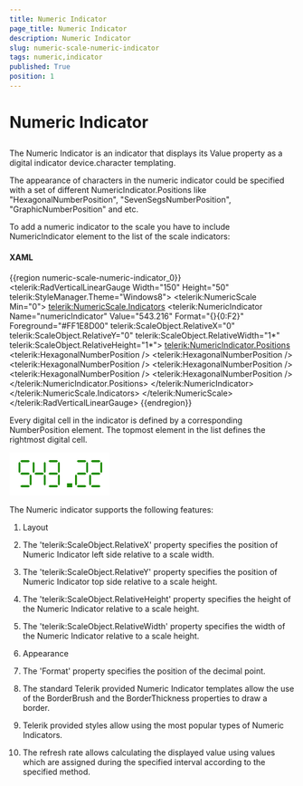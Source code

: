```yaml
---
title: Numeric Indicator
page_title: Numeric Indicator
description: Numeric Indicator
slug: numeric-scale-numeric-indicator
tags: numeric,indicator
published: True
position: 1
---
```


# Numeric Indicator



## 

The Numeric Indicator is an indicator that displays its Value property as a digital indicator device.character templating.

The appearance of characters in the numeric indicator could be specified with a set of different NumericIndicator.Positions like "HexagonalNumberPosition", "SevenSegsNumberPosition", "GraphicNumberPosition" and etc.

To add a numeric indicator to the scale you have to include NumericIndicator element to the list of the scale indicators:

#### __XAML__

{{region numeric-scale-numeric-indicator_0}}
	<telerik:RadVerticalLinearGauge Width="150" Height="50" telerik:StyleManager.Theme="Windows8">
	    <telerik:NumericScale Min="0">
	        <telerik:NumericScale.Indicators>
	            <telerik:NumericIndicator Name="numericIndicator" Value="543.216" 
	                    Format="{}{0:F2}"
	                    Foreground="#FF1E8D00"
	                    telerik:ScaleObject.RelativeX="0"
	                    telerik:ScaleObject.RelativeY="0"
	                    telerik:ScaleObject.RelativeWidth="1*" 
	                    telerik:ScaleObject.RelativeHeight="1*">
	                <telerik:NumericIndicator.Positions>
	                    <telerik:HexagonalNumberPosition />
	                    <telerik:HexagonalNumberPosition />
	                    <telerik:HexagonalNumberPosition />
	                    <telerik:HexagonalNumberPosition />
	                    <telerik:HexagonalNumberPosition />
	                    <telerik:HexagonalNumberPosition />
	                </telerik:NumericIndicator.Positions>
	            </telerik:NumericIndicator>
	        </telerik:NumericScale.Indicators>
	    </telerik:NumericScale>
	</telerik:RadVerticalLinearGauge>
	{{endregion}}



Every digital cell in the indicator is defined by a corresponding NumberPosition element. The topmost element in the list defines the rightmost digital cell.

![](images/NumericIndicator.png)

The Numeric indicator supports the following features:

1. Layout 


1. The 'telerik:ScaleObject.RelativeX' property specifies the position of Numeric Indicator left side relative to a scale width.

1. The 'telerik:ScaleObject.RelativeY' property specifies the position of Numeric Indicator top side relative to a scale height.

1. The 'telerik:ScaleObject.RelativeHeight' property specifies the height of the Numeric Indicator relative to a scale height.

1. The 'telerik:ScaleObject.RelativeWidth' property specifies the width of the Numeric Indicator relative to a scale height.

1. Appearance 


1. The 'Format' property specifies the position of the decimal point.

1. The standard Telerik provided Numeric Indicator templates allow the use of the BorderBrush and the BorderThickness properties to draw a border.

1. Telerik provided styles allow using the most popular types of Numeric Indicators.

1. The refresh rate allows calculating the displayed value using values which are assigned during the specified interval according to the specified method.
